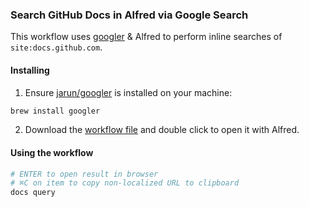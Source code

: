 ### Search GitHub Docs in Alfred via Google Search

This workflow uses [googler](https://github.com/jarun/googler) & Alfred to perform inline searches of `site:docs.github.com`.

#### Installing

1. Ensure [jarun/googler](https://github.com/jarun/googler) is installed on your machine:

```sh
brew install googler
```

2. Download the [workflow file](https://github.com/joshuawalker/gh-docs-alfred/raw/main/gh-docs-alfred.alfredworkflow) and double click to open it with Alfred.

#### Using the workflow

```sh
# ENTER to open result in browser
# ⌘C on item to copy non-localized URL to clipboard
docs query
```
